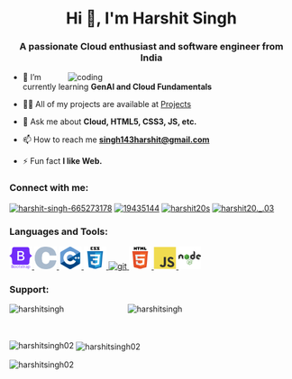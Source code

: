 
<h1 align="center">Hi 👋, I'm Harshit Singh</h1>
<h3 align="center">A passionate Cloud enthusiast and software engineer from India</h3>

<!-- <p align="left"> <img src="https://komarev.com/ghpvc/?username=harshitsingh02&label=Profile%20views&color=0e75b6&style=flat" alt="harshitsingh02" /> </p> -->

<!-- <p align="left"> <a href="https://github.com/ryo-ma/github-profile-trophy"><img src="https://github-profile-trophy.vercel.app/?username=harshitsingh02" alt="harshitsingh02" /></a> </p> -->

<img align="right" width=400 alt="coding" src="git-pic.gif"/>

- 🌱 I’m currently learning **GenAI and Cloud Fundamentals**

- 👨‍💻 All of my projects are available at [Projects](https://github.com/harshitsingh02?tab=repositories)

- 💬 Ask me about **Cloud, HTML5, CSS3, JS, etc.**

- 📫 How to reach me **singh143harshit@gmail.com**

- ⚡ Fun fact **I like Web.**

<h3 align="left">Connect with me:</h3>
<p align="left">
<a href="https://linkedin.com/in/harshit-singh-665273178" target="blank"><img align="center" src="https://raw.githubusercontent.com/rahuldkjain/github-profile-readme-generator/master/src/images/icons/Social/linked-in-alt.svg" alt="harshit-singh-665273178" height="30" width="40" /></a>
<a href="https://stackoverflow.com/users/19435144" target="blank"><img align="center" src="https://raw.githubusercontent.com/rahuldkjain/github-profile-readme-generator/master/src/images/icons/Social/stack-overflow.svg" alt="19435144" height="30" width="40" /></a>
<a href="https://fb.com/harshit20s" target="blank"><img align="center" src="https://raw.githubusercontent.com/rahuldkjain/github-profile-readme-generator/master/src/images/icons/Social/facebook.svg" alt="harshit20s" height="30" width="40" /></a>
<a href="https://instagram.com/harshit20._.03" target="blank"><img align="center" src="https://raw.githubusercontent.com/rahuldkjain/github-profile-readme-generator/master/src/images/icons/Social/instagram.svg" alt="harshit20._.03" height="30" width="40" /></a>
</p>
<h3 align="left">Languages and Tools:</h3>
<p align="left"> <a href="https://getbootstrap.com" target="_blank" rel="noreferrer"> <img src="https://raw.githubusercontent.com/devicons/devicon/master/icons/bootstrap/bootstrap-plain-wordmark.svg" alt="bootstrap" width="40" height="40"/> </a> <a href="https://www.cprogramming.com/" target="_blank" rel="noreferrer"> <img src="https://raw.githubusercontent.com/devicons/devicon/master/icons/c/c-original.svg" alt="c" width="40" height="40"/> </a> <a href="https://www.w3schools.com/cpp/" target="_blank" rel="noreferrer"> <img src="https://raw.githubusercontent.com/devicons/devicon/master/icons/cplusplus/cplusplus-original.svg" alt="cplusplus" width="40" height="40"/> </a> <a href="https://www.w3schools.com/css/" target="_blank" rel="noreferrer"> <img src="https://raw.githubusercontent.com/devicons/devicon/master/icons/css3/css3-original-wordmark.svg" alt="css3" width="40" height="40"/> </a> <a href="https://git-scm.com/" target="_blank" rel="noreferrer"> <img src="https://www.vectorlogo.zone/logos/git-scm/git-scm-icon.svg" alt="git" width="40" height="40"/> </a> <a href="https://www.w3.org/html/" target="_blank" rel="noreferrer"> <img src="https://raw.githubusercontent.com/devicons/devicon/master/icons/html5/html5-original-wordmark.svg" alt="html5" width="40" height="40"/> </a> <a href="https://developer.mozilla.org/en-US/docs/Web/JavaScript" target="_blank" rel="noreferrer"> <img src="https://raw.githubusercontent.com/devicons/devicon/master/icons/javascript/javascript-original.svg" alt="javascript" width="40" height="40"/> </a> <a href="https://nodejs.org" target="_blank" rel="noreferrer"> <img src="https://raw.githubusercontent.com/devicons/devicon/master/icons/nodejs/nodejs-original-wordmark.svg" alt="nodejs" width="40" height="40"/> </a> </p>
<h3 align="left">Support:</h3> 
<p><a href="https://www.buymeacoffee.com/harshitsingh"> <img align="left" src="https://cdn.buymeacoffee.com/buttons/v2/default-yellow.png" height="50" width="210" alt="harshitsingh" /></a><a href="https://ko-fi.com/harshitsingh"> <img align="left" src="https://cdn.ko-fi.com/cdn/kofi3.png?v=3" height="50" width="210" alt="harshitsingh" /></a></p><br><br><br>

<p><img align="left" src="https://github-readme-stats.vercel.app/api/top-langs?username=harshitsingh02&show_icons=true&locale=en&layout=compact" alt="harshitsingh02" /></p>
<p>&nbsp;<img align="center" src="https://github-readme-stats.vercel.app/api?username=harshitsingh02&show_icons=true&locale=en" alt="harshitsingh02" /></p>
<p><img align="center" src="https://github-readme-streak-stats.herokuapp.com/?user=harshitsingh02&theme=dark" alt="harshitsingh02" /></p>
<br></br>
